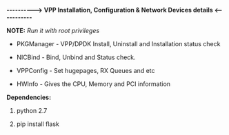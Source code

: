 
**----------> VPP Installation, Configuration & Network Devices details <-----------**

**NOTE:** *Run it with root privileges*

* PKGManager - VPP/DPDK Install, Uninstall and Installation status check

* NICBind - Bind, Unbind and Status check.

* VPPConfig - Set hugepages, RX Queues and etc

* HWInfo - Gives the CPU, Memory and PCI information

**Dependencies:**

1. python 2.7

2. pip install flask

